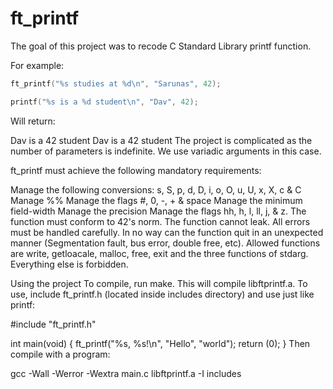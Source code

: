 # ft_printf

The goal of this project was to recode C Standard Library printf function.

For example:
```c
ft_printf("%s studies at %d\n", "Sarunas", 42);
```
```c
printf("%s is a %d student\n", "Dav", 42);
```

Will return:

Dav is a 42 student
Dav is a 42 student
The project is complicated as the number of parameters is indefinite. We use variadic arguments in this case.

ft_printf must achieve the following mandatory requirements:

Manage the following conversions: s, S, p, d, D, i, o, O, u, U, x, X, c & C
Manage %%
Manage the flags #, 0, -, + & space
Manage the minimum field-width
Manage the precision
Manage the flags hh, h, l, ll, j, & z.
The function must conform to 42's norm.
The function cannot leak. All errors must be handled carefully. In no way can the function quit in an unexpected manner (Segmentation fault, bus error, double free, etc).
Allowed functions are write, getloacale, malloc, free, exit and the three functions of stdarg. Everything else is forbidden.

Using the project
To compile, run make. This will compile libftprintf.a. To use, include ft_printf.h (located inside includes directory) and use just like printf:

#include "ft_printf.h"

int				main(void)
{
	ft_printf("%s, %s!\n", "Hello", "world");
	return (0);
}
Then compile with a program:

gcc -Wall -Werror -Wextra main.c libftprintf.a -I includes
<!--stackedit_data:
eyJoaXN0b3J5IjpbLTE2ODg3MTAwN119
-->